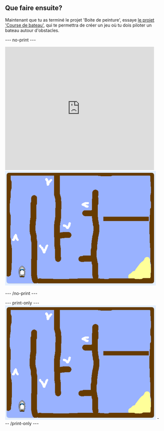## Que faire ensuite?

Maintenant que tu as terminé le projet 'Boite de peinture', essaye [le projet 'Course de bateau'](https://projects.raspberrypi.org/en/projects/boat-race?utm_source=pathway&utm_medium=whatnext&utm_campaign=projects), qui te permettra de créer un jeu où tu dois piloter un bateau autour d'obstacles.

\--- no-print \---

<div class="scratch-preview">
  <iframe allowtransparency="true" width="485" height="402" src="https://scratch.mit.edu/projects/embed/276662533/?autostart=false" frameborder="0" scrolling="no"></iframe>
  <img src="images/boat_race_demo.png">
</div>

\--- /no-print \---

\--- print-only \--- ![boat race demo](images/boat_race_demo.png) \--- /print-only \---
